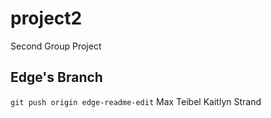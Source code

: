 # project2
Second Group Project

## Edge's Branch
`git push origin edge-readme-edit`
Max Teibel
Kaitlyn Strand
